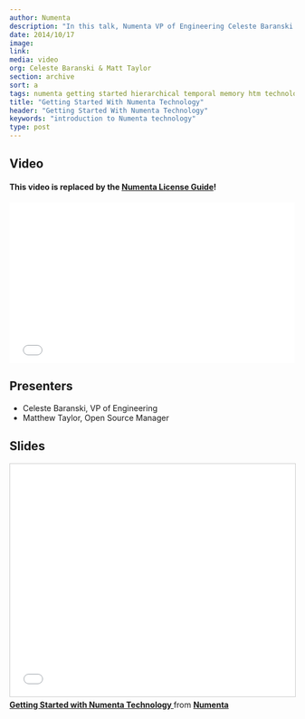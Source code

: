```yaml
---
author: Numenta
description: "In this talk, Numenta VP of Engineering Celeste Baranski and Open Source Community Manager Matt Taylor give an introduction to Numenta technology and provide information on how to license our IP. This video is replaced by the Numenta License Guide."
date: 2014/10/17
image:
link:
media: video
org: Celeste Baranski & Matt Taylor
section: archive
sort: a
tags: numenta getting started hierarchical temporal memory htm technology nupic
title: "Getting Started With Numenta Technology"
header: "Getting Started With Numenta Technology"
keywords: "introduction to Numenta technology"
type: post
---
```


## Video

#### This video is replaced by the [Numenta License Guide](/assets/pdf/apps/licensing-guide.pdf)!

<iframe width="504" height="283.5" src="//www.youtube.com/embed/5HD9NnXpRus" frameborder="0" allowfullscreen></iframe>

## Presenters

* Celeste Baranski, VP of Engineering
* Matthew Taylor, Open Source Manager

## Slides

<iframe src="//www.slideshare.net/slideshow/embed_code/45034781" width="504" height="411" frameborder="0" marginwidth="0" marginheight="0" scrolling="no" style="border:1px solid #CCC; border-width:1px; margin-bottom:5px; max-width: 100%;" allowfullscreen> </iframe> <div style="margin-bottom:5px"> <strong> <a href="//www.slideshare.net/numenta/getting-started-with-numenta-technology" title="Getting Started with Numenta Technology " target="\_blank">Getting Started with Numenta Technology </a> </strong> from <strong><a href="//www.slideshare.net/numenta" target="\_blank">Numenta</a></strong> </div>

